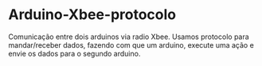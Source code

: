 # Arduino-Xbee-protocolo

Comunicação entre dois arduinos via radio Xbee.
Usamos protocolo para mandar/receber dados, fazendo com que um arduino,
execute uma ação e envie os dados para o segundo arduino.
